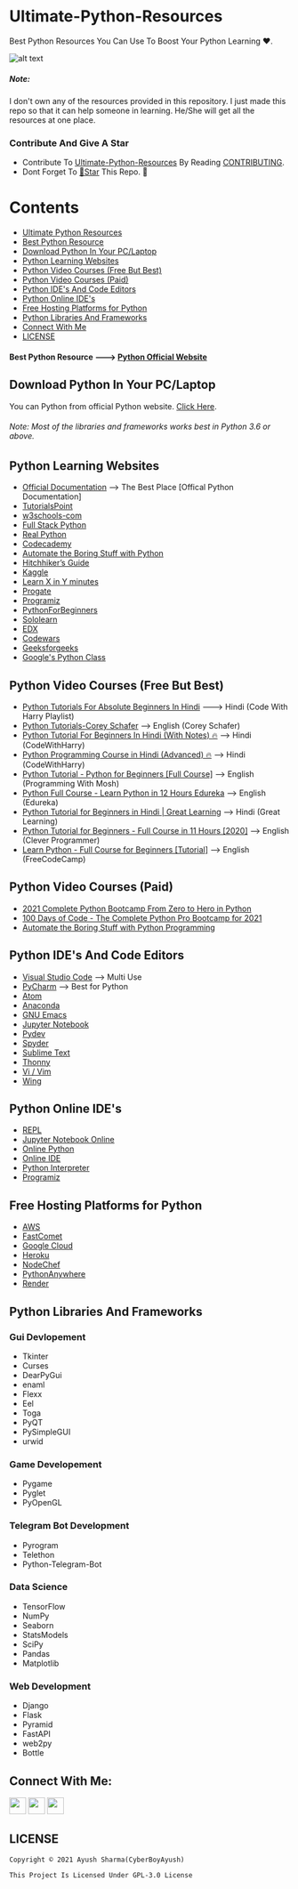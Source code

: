 # Ultimate-Python-Resources
Best Python Resources You Can Use To Boost Your Python Learning ❤️. 

![alt text](https://github.com/CyberBoyAyush/Ultimate-Python-Resources/blob/master/Ultimate-Python-Resouces.png)

##### Note:
I don't own any of the resources provided in this repository. I just made this repo so that it can help someone in learning. He/She will get all the resources at one place. 

### Contribute And Give A Star
- Contribute To [Ultimate-Python-Resources](https://github.com/CyberBoyAyush/Ultimate-Python-Resources) By Reading [CONTRIBUTING](https://github.com/CyberBoyAyush/Ultimate-Python-Resources/blob/master/CONTRIBUTING.md).
- Dont Forget To [🌟Star](https://github.com/CyberBoyAyush/Ultimate-Python-Resources) This Repo. 💙

# Contents
- [Ultimate Python Resources](#Ultimate-Python-Resources)
- [Best Python Resource](https://github.com/CyberBoyAyush/Ultimate-Python-Resources#best-python-resource-----python-official-website)
- [Download Python In Your PC/Laptop](#Download-Python-In-Your-PC/Laptop)
- [Python Learning Websites](#Python-Learning-Websites)
- [Python Video Courses (Free But Best)](#Python-Video-Courses-(Free-But-Best))
- [Python Video Courses (Paid)](#Python-Video-Courses-(Paid))
- [Python IDE's And Code Editors](#Python-IDE's-And-Code-Editors)
- [Python Online IDE's](#Python-Online-IDE's)
- [Free Hosting Platforms for Python](#Free-Hosting-Platforms-for-Python)
- [Python Libraries And Frameworks](#Python-Libraries-And-Frameworks)
- [Connect With Me](#Connect-With-Me)
- [LICENSE](#LICENSE)

#### Best Python Resource ---> [Python Official Website](https://www.python.org/)
## Download Python In Your PC/Laptop
You can Python from official Python website. [Click Here](https://www.python.org/downloads/). 
###### Note: Most of the libraries and frameworks works best in Python 3.6 or above.

## Python Learning Websites
- [Official Documentation](https://docs.python.org/3/) --> The Best Place [Offical Python Documentation]
- [TutorialsPoint](https://www.tutorialspoint.com/python/index.htm)
- [w3schools-com](https://www.w3schools.com/python/)
- [Full Stack Python](https://www.fullstackpython.com/)
- [Real Python](https://realpython.com/)
- [Codecademy](https://www.codecademy.com/) 
- [Automate the Boring Stuff with Python](https://automatetheboringstuff.com/)
- [Hitchhiker’s Guide](https://docs.python-guide.org/)
- [Kaggle](https://www.kaggle.com/learn/python)
- [Learn X in Y minutes](https://learnxinyminutes.com/docs/python/)
- [Progate](https://progate.com/languages/python)
- [Programiz](https://www.programiz.com/python-programming)
- [PythonForBeginners](https://www.pythonforbeginners.com/basics/python-pip-usage)
- [Sololearn](https://www.sololearn.com/)
- [EDX](https://www.edx.org/learn/python)
- [Codewars](https://www.codewars.com/)
- [Geeksforgeeks](https://www.geeksforgeeks.org/python-programming-language/)
- [Google's Python Class](https://developers.google.com/edu/python)

## Python Video Courses (Free But Best)
- [Python Tutorials For Absolute Beginners In Hindi](https://youtube.com/playlist?list=PLu0W_9lII9agICnT8t4iYVSZ3eykIAOME) ---> Hindi (Code With Harry Playlist)
- [Python Tutorials-Corey Schafer](https://youtube.com/playlist?list=PL-osiE80TeTt2d9bfVyTiXJA-UTHn6WwU) --> English (Corey Schafer)
- [Python Tutorial For Beginners In Hindi (With Notes) 🔥](https://youtu.be/gfDE2a7MKjA) --> Hindi (CodeWithHarry)
- [Python Programming Course in Hindi (Advanced) 🔥](https://youtu.be/61a7UkDO50s) --> Hindi (CodeWithHarry)
- [Python Tutorial - Python for Beginners [Full Course]](https://youtu.be/_uQrJ0TkZlc) --> English (Programming With Mosh)
- [Python Full Course - Learn Python in 12 Hours Edureka](https://youtu.be/WGJJIrtnfpk) --> English (Edureka) 
- [Python Tutorial for Beginners in Hindi | Great Learning](https://youtu.be/S051_h_t8GQ) --> Hindi (Great Learning)
- [Python Tutorial for Beginners - Full Course in 11 Hours [2020]](https://youtu.be/4F2m91eKmts) --> English (Clever Programmer)
- [Learn Python - Full Course for Beginners [Tutorial]](https://youtu.be/rfscVS0vtbw) --> English (FreeCodeCamp)

## Python Video Courses (Paid)
- [2021 Complete Python Bootcamp From Zero to Hero in Python](https://www.udemy.com/course/complete-python-bootcamp/)
- [100 Days of Code - The Complete Python Pro Bootcamp for 2021](https://www.udemy.com/course/100-days-of-code/)
- [Automate the Boring Stuff with Python Programming](https://www.udemy.com/course/automate/)

## Python IDE's And Code Editors
- [Visual Studio Code](https://code.visualstudio.com/download) --> Multi Use
- [PyCharm](https://www.jetbrains.com/pycharm/download/) --> Best for Python
- [Atom](https://atom.io/)
- [Anaconda](https://www.anaconda.com/)
- [GNU Emacs](https://www.gnu.org/software/emacs/download.html)
- [Jupyter Notebook](https://jupyter.org/install)
- [Pydev](https://www.pydev.org/download.html)
- [Spyder](https://www.spyder-ide.org/)
- [Sublime Text](https://www.sublimetext.com/3)
- [Thonny](https://thonny.org/)
- [Vi / Vim](https://www.vim.org/)
- [Wing](https://wingware.com/downloads)

## Python Online IDE's
- [REPL](https://replit.com/)
- [Jupyter Notebook Online](https://jupyter.org/try)
- [Online Python](https://www.online-python.com/)
- [Online IDE](https://www.online-ide.com/online_python_ide)
- [Python Interpreter](https://pythoninterpreter.com/)
- [Programiz](https://www.programiz.com/python-programming/online-compiler/)

## Free Hosting Platforms for Python
- [AWS](https://aws.amazon.com/)
- [FastComet](https://www.fastcomet.com/)
- [Google Cloud](https://cloud.google.com/)
- [Heroku](https://www.heroku.com/)
- [NodeChef](https://www.nodechef.com/)
- [PythonAnywhere](https://www.pythonanywhere.com/?affiliate_id=0048f655)
- [Render](https://render.com/)

## Python Libraries And Frameworks
### Gui Devlopement
- Tkinter
- Curses
- DearPyGui
- enaml
- Flexx
- Eel
- Toga
- PyQT
- PySimpleGUI
- urwid

### Game Developement
- Pygame
- Pyglet
- PyOpenGL

### Telegram Bot Development
- Pyrogram
- Telethon
- Python-Telegram-Bot

### Data Science
- TensorFlow
- NumPy
- Seaborn
- StatsModels
- SciPy
- Pandas
- Matplotlib

### Web Development
- Django
- Flask
- Pyramid
- FastAPI
- web2py
- Bottle

## Connect With Me:
[<img height="30" src="https://img.shields.io/badge/twitter-%231DA1F2.svg?&style=for-the-badge&logo=twitter&logoColor=white" />][twitter]
[<img height="30" src = "https://img.shields.io/badge/gmail-c14438?&style=for-the-badge&logo=gmail&logoColor=white">][gmail] 
[<img height="30" src="https://img.shields.io/badge/linkedin-blue.svg?&style=for-the-badge&logo=linkedin&logoColor=white" />][LinkedIn]

[twitter]: https://twitter.com/cyberboyayush
[gmail]: mailto:contact@cyberboyayush.in
[LinkedIn]: https://linkedin.com/in/cyberboyayush

## LICENSE
```
Copyright © 2021 Ayush Sharma(CyberBoyAyush)
```
```
This Project Is Licensed Under GPL-3.0 License 
```
